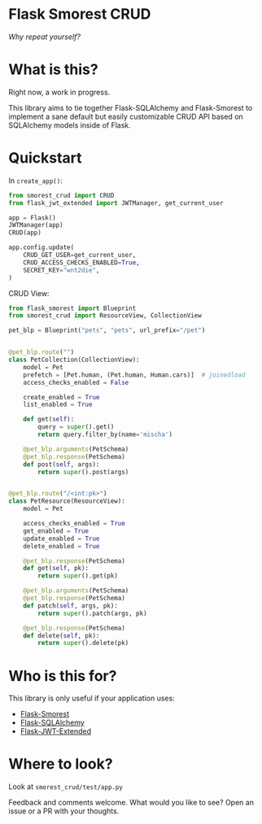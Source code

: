 # Flask Smorest CRUD
_Why repeat yourself?_

# What is this?
Right now, a work in progress.

This library aims to tie together Flask-SQLAlchemy and Flask-Smorest to implement a sane default but easily customizable CRUD API based on SQLAlchemy models inside of Flask.

# Quickstart
In `create_app()`:
```python
from smorest_crud import CRUD
from flask_jwt_extended import JWTManager, get_current_user

app = Flask()
JWTManager(app)
CRUD(app)

app.config.update(
    CRUD_GET_USER=get_current_user,
    CRUD_ACCESS_CHECKS_ENABLED=True,
    SECRET_KEY="wnt2die",
)
```

CRUD View:
```python
from flask_smorest import Blueprint
from smorest_crud import ResourceView, CollectionView

pet_blp = Blueprint("pets", "pets", url_prefix="/pet")


@pet_blp.route("")
class PetCollection(CollectionView):
    model = Pet
    prefetch = [Pet.human, (Pet.human, Human.cars)]  # joinedload
    access_checks_enabled = False

    create_enabled = True
    list_enabled = True

    def get(self):
        query = super().get()
        return query.filter_by(name='mischa')

    @pet_blp.arguments(PetSchema)
    @pet_blp.response(PetSchema)
    def post(self, args):
        return super().post(args)


@pet_blp.route("/<int:pk>")
class PetResource(ResourceView):
    model = Pet

    access_checks_enabled = True
    get_enabled = True
    update_enabled = True
    delete_enabled = True

    @pet_blp.response(PetSchema)
    def get(self, pk):
        return super().get(pk)

    @pet_blp.arguments(PetSchema)
    @pet_blp.response(PetSchema)
    def patch(self, args, pk):
        return super().patch(args, pk)

    @pet_blp.response(PetSchema)
    def delete(self, pk):
        return super().delete(pk)
```

# Who is this for?
This library is only useful if your application uses:
* [Flask-Smorest](https://flask-smorest.readthedocs.io/en/stable/)
* [Flask-SQLAlchemy](https://flask-sqlalchemy.palletsprojects.com/)
* [Flask-JWT-Extended](https://flask-jwt-extended.readthedocs.io/en/stable/)


# Where to look?
Look at `smorest_crud/test/app.py`


Feedback and comments welcome. What would you like to see? Open an issue or a PR with your thoughts.
